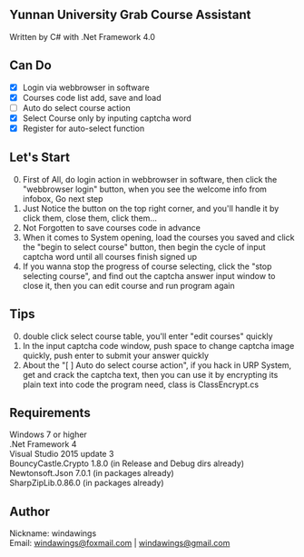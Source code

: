 Yunnan University Grab Course Assistant
---
Written by C# with .Net Framework 4.0</br>

Can Do
---
- [x] Login via webbrowser in software</br>
- [x] Courses code list add, save and load</br>
- [ ] Auto do select course action</br>
- [x] Select Course only by inputing captcha word</br>
- [x] Register for auto-select function</br>

Let's Start
---
0. First of All, do login action in webbrowser in software, then click the "webbrowser login" button, when you see the welcome info from infobox, Go next step</br>
1. Just Notice the button on the top right corner, and you'll handle it by click them, close them, click them...</br>
2. Not Forgotten to save courses code in advance</br>
3. When it comes to System opening, load the courses you saved and click the "begin to select course" button, then begin the cycle of input captcha word until all courses finish signed up</br>
4. If you wanna stop the progress of course selecting, click the "stop selecting course", and find out the captcha answer input window to close it, then you can edit course and run program again</br>

Tips
---
0. double click select course table, you'll enter "edit courses" quickly</br>
1. In the input captcha code window, push space to change captcha image quickly, push enter to submit your answer quickly</b>
2. About the "[ ] Auto do select course action", if you hack in URP System, get and crack the captcha text, then you can use it by encrypting its plain text into code the program need, class is ClassEncrypt.cs</br>

Requirements
---
Windows 7 or higher</br>
.Net Framework 4</br>
Visual Studio 2015 update 3</br>
BouncyCastle.Crypto 1.8.0 (in Release and Debug dirs already)</br>
Newtonsoft.Json 7.0.1 (in packages already)</br>
SharpZipLib.0.86.0 (in packages already)</br>

Author
---
Nickname: windawings</br>
Email: windawings@foxmail.com | windawings@gmail.com
